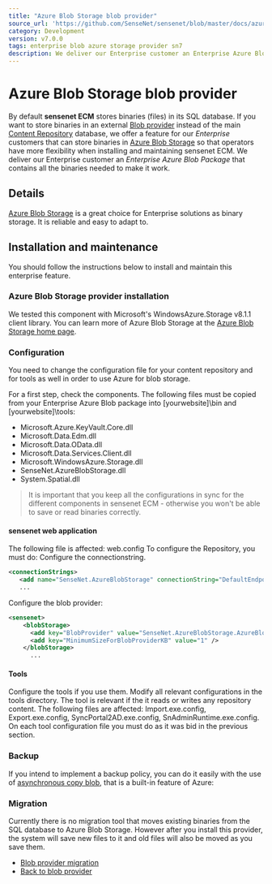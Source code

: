 ```yaml
---
title: "Azure Blob Storage blob provider"
source_url: 'https://github.com/SenseNet/sensenet/blob/master/docs/azureblob-provider.md'
category: Development
version: v7.0.0
tags: enterprise blob azure storage provider sn7
description: We deliver our Enterprise customer an Enterprise Azure Blob Package that contains all the binaries needed to make it work.
---
```


# Azure Blob Storage blob provider

By default **sensenet ECM** stores binaries (files) in its SQL database. If you want to store binaries in an external [Blob provider](blob-provider.md "sensenet blob provider") instead of the main [Content Repository](Content_Repository "wikilink") database, we offer a feature for our *Enterprise* customers that can store binaries in [Azure Blob Storage](https://azure.microsoft.com/en-gb/services/storage/blobs/) so that operators have more flexibility when installing and maintaining sensenet ECM. We deliver our Enterprise customer an *Enterprise Azure Blob Package* that contains all the binaries needed to make it work.

## Details

[Azure Blob Storage](https://azure.microsoft.com/en-gb/services/storage/blobs/) is a great choice for Enterprise solutions as binary storage. It is reliable and easy to adapt to.

## Installation and maintenance

You should follow the instructions below to install and maintain this enterprise feature.

### Azure Blob Storage provider installation

We tested this component with Microsoft's WindowsAzure.Storage v8.1.1 client library. You can learn more of Azure Blob Storage at the [Azure Blob Storage home page](https://azure.microsoft.com/en-gb/services/storage/blobs/).

### Configuration

You need to change the configuration file for your content repository and for tools as well in order to use Azure for blob storage.

For a first step, check the components. The following files must be copied from your Enterprise Azure Blob package into \[yourwebsite\]\\bin and \[yourwebsite\]\\tools:

-   Microsoft.Azure.KeyVault.Core.dll
-   Microsoft.Data.Edm.dll
-   Microsoft.Data.OData.dll
-   Microsoft.Data.Services.Client.dll
-   Microsoft.WindowsAzure.Storage.dll
-   SenseNet.AzureBlobStorage.dll
-   System.Spatial.dll

> It is important that you keep all the configurations in sync for the different components in sensenet ECM - otherwise you won't be able to save or read binaries correctly.

#### sensenet web application

The following file is affected: web.config To configure the Repository, you must do: Configure the connectionstring.

``` xml
<connectionStrings>
   <add name="SenseNet.AzureBlobStorage" connectionString="DefaultEndpointsProtocol=https;AccountName=[azure account name];AccountKey=[azure account key];EndpointSuffix=core.windows.net" />
   ...
```

Configure the blob provider:

``` xml
<sensenet>
    <blobStorage>
      <add key="BlobProvider" value="SenseNet.AzureBlobStorage.AzureBlobProvider" />
      <add key="MinimumSizeForBlobProviderKB" value="1" />
    </blobStorage>
      ...
```

#### Tools

Configure the tools if you use them. Modify all relevant configurations in the tools directory. The tool is relevant if the it reads or writes any repository content. The following files are affected: Import.exe.config, Export.exe.config, SyncPortal2AD.exe.config, SnAdminRuntime.exe.config. On each tool configuration file you must do as it was bid in the previous section.

### Backup

If you intend to implement a backup policy, you can do it easily with the use of [asynchronous copy blob](https://blogs.msdn.microsoft.com/windowsazurestorage/2012/06/12/introducing-asynchronous-cross-account-copy-blob/), that is a built-in feature of Azure:


### Migration

Currently there is no migration tool that moves existing binaries from the SQL database to Azure Blob Storage. However after you install this provider, the system will save new files to it and old files will also be moved as you save them.

-   [Blob provider migration](blob-provider.md#Migration "Migration")
 - [Back to blob provider](/_docs/blob-provider.md)
